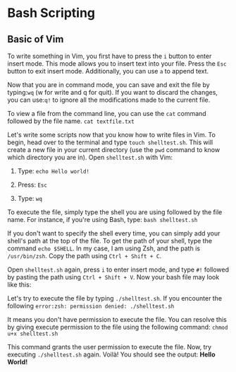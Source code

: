 # Bash Scripting

## Basic of Vim

To write something in Vim, you first have to press the `i` button to enter insert mode. This mode allows you to insert text into your file. Press the `Esc` button to exit insert mode. Additionally, you can use `a` to append text.

Now that you are in command mode, you can save and exit the file by typing:`wq` (w for write and q for quit). If you want to discard the changes, you can use:`q!` to ignore all the modifications made to the current file.

To view a file from the command line, you can use the `cat` command followed by the file name. `cat textfile.txt`

Let's write some scripts now that you know how to write files in Vim. To begin, head over to the terminal and type `touch shelltest.sh`. This will create a new file in your current directory (use the `pwd` command to know which directory you are in). Open `shelltest.sh` with Vim:

1. Type: `echo Hello world!`
    
2. Press: `Esc`
    
3. Type: `wq`
    

To execute the file, simply type the shell you are using followed by the file name. For instance, if you're using Bash, type: `bash shelltest.sh`

If you don't want to specify the shell every time, you can simply add your shell's path at the top of the file. To get the path of your shell, type the command `echo $SHELL`. In my case, I am using Zsh, and the path is `/usr/bin/zsh`. Copy the path using `Ctrl + Shift + C`.

Open `shelltest.sh` again, press `i` to enter insert mode, and type `#!` followed by pasting the path using `Ctrl + Shift + V`. Now your bash file may look like this:

Let's try to execute the file by typing `./shelltest.sh`. If you encounter the following `error:zsh: permission denied: ./shelltest.sh`

It means you don't have permission to execute the file. You can resolve this by giving execute permission to the file using the following command: `chmod u+x shelltest.sh`

This command grants the user permission to execute the file. Now, try executing `./shelltest.sh` again. Voilà! You should see the output: **Hello World!**
